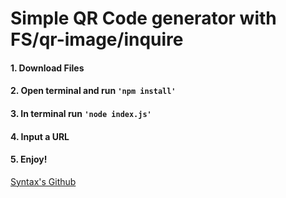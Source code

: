 # Simple QR Code generator with FS/qr-image/inquire

#### 1. Download Files

#### 2. Open terminal and run `'npm install'`

#### 3. In terminal run `'node index.js'`

#### 4. Input a URL

#### 5. Enjoy!

<a href="www.github.com/syntaxStress">Syntax's Github<a>

